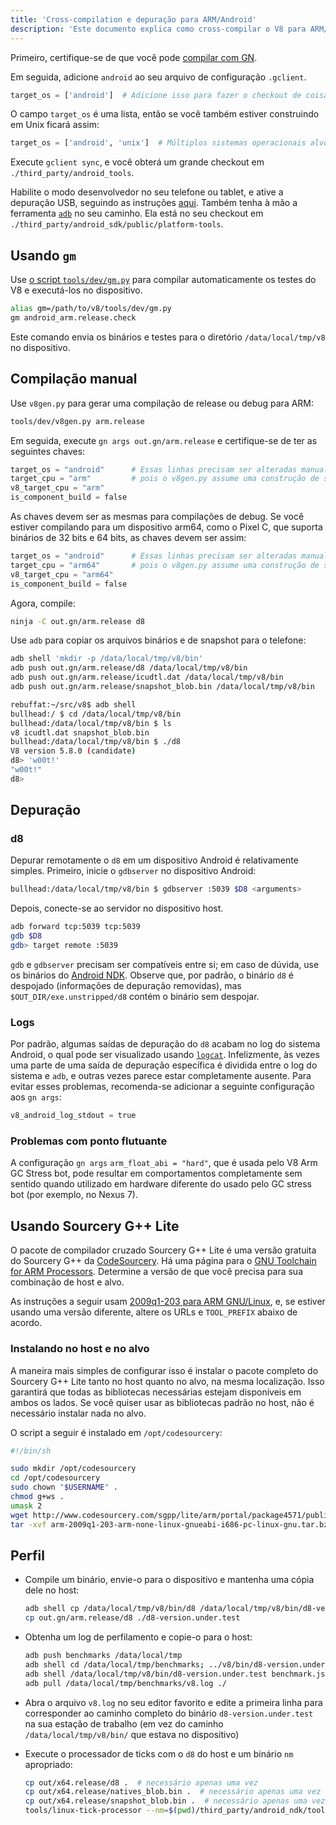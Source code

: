 ```yaml
---
title: 'Cross-compilation e depuração para ARM/Android'
description: 'Este documento explica como cross-compilar o V8 para ARM/Android e como depurá-lo.'
---
```

Primeiro, certifique-se de que você pode [compilar com GN](/docs/build-gn).

Em seguida, adicione `android` ao seu arquivo de configuração `.gclient`.

```python
target_os = ['android']  # Adicione isso para fazer o checkout de coisas do Android.
```

O campo `target_os` é uma lista, então se você também estiver construindo em Unix ficará assim:

```python
target_os = ['android', 'unix']  # Múltiplos sistemas operacionais alvo.
```

Execute `gclient sync`, e você obterá um grande checkout em `./third_party/android_tools`.

Habilite o modo desenvolvedor no seu telefone ou tablet, e ative a depuração USB, seguindo as instruções [aqui](https://developer.android.com/studio/run/device.html). Também tenha à mão a ferramenta [`adb`](https://developer.android.com/studio/command-line/adb.html) no seu caminho. Ela está no seu checkout em `./third_party/android_sdk/public/platform-tools`.

## Usando `gm`

Use [o script `tools/dev/gm.py`](/docs/build-gn#gm) para compilar automaticamente os testes do V8 e executá-los no dispositivo.

```bash
alias gm=/path/to/v8/tools/dev/gm.py
gm android_arm.release.check
```

Este comando envia os binários e testes para o diretório `/data/local/tmp/v8` no dispositivo.

## Compilação manual

Use `v8gen.py` para gerar uma compilação de release ou debug para ARM:

```bash
tools/dev/v8gen.py arm.release
```

Em seguida, execute `gn args out.gn/arm.release` e certifique-se de ter as seguintes chaves:

```python
target_os = "android"      # Essas linhas precisam ser alteradas manualmente
target_cpu = "arm"         # pois o v8gen.py assume uma construção de simulador.
v8_target_cpu = "arm"
is_component_build = false
```

As chaves devem ser as mesmas para compilações de debug. Se você estiver compilando para um dispositivo arm64, como o Pixel C, que suporta binários de 32 bits e 64 bits, as chaves devem ser assim:

```python
target_os = "android"      # Essas linhas precisam ser alteradas manualmente
target_cpu = "arm64"       # pois o v8gen.py assume uma construção de simulador.
v8_target_cpu = "arm64"
is_component_build = false
```

Agora, compile:

```bash
ninja -C out.gn/arm.release d8
```

Use `adb` para copiar os arquivos binários e de snapshot para o telefone:

```bash
adb shell 'mkdir -p /data/local/tmp/v8/bin'
adb push out.gn/arm.release/d8 /data/local/tmp/v8/bin
adb push out.gn/arm.release/icudtl.dat /data/local/tmp/v8/bin
adb push out.gn/arm.release/snapshot_blob.bin /data/local/tmp/v8/bin
```

```bash
rebuffat:~/src/v8$ adb shell
bullhead:/ $ cd /data/local/tmp/v8/bin
bullhead:/data/local/tmp/v8/bin $ ls
v8 icudtl.dat snapshot_blob.bin
bullhead:/data/local/tmp/v8/bin $ ./d8
V8 version 5.8.0 (candidate)
d8> 'w00t!'
"w00t!"
d8>
```

## Depuração

### d8

Depurar remotamente o `d8` em um dispositivo Android é relativamente simples. Primeiro, inicie o `gdbserver` no dispositivo Android:

```bash
bullhead:/data/local/tmp/v8/bin $ gdbserver :5039 $D8 <arguments>
```

Depois, conecte-se ao servidor no dispositivo host.

```bash
adb forward tcp:5039 tcp:5039
gdb $D8
gdb> target remote :5039
```

`gdb` e `gdbserver` precisam ser compatíveis entre si; em caso de dúvida, use os binários do [Android NDK](https://developer.android.com/ndk). Observe que, por padrão, o binário `d8` é despojado (informações de depuração removidas), mas `$OUT_DIR/exe.unstripped/d8` contém o binário sem despojar.

### Logs

Por padrão, algumas saídas de depuração do `d8` acabam no log do sistema Android, o qual pode ser visualizado usando [`logcat`](https://developer.android.com/studio/command-line/logcat). Infelizmente, às vezes uma parte de uma saída de depuração específica é dividida entre o log do sistema e `adb`, e outras vezes parece estar completamente ausente. Para evitar esses problemas, recomenda-se adicionar a seguinte configuração aos `gn args`:

```python
v8_android_log_stdout = true
```

### Problemas com ponto flutuante

A configuração `gn args` `arm_float_abi = "hard"`, que é usada pelo V8 Arm GC Stress bot, pode resultar em comportamentos completamente sem sentido quando utilizado em hardware diferente do usado pelo GC stress bot (por exemplo, no Nexus 7).

## Usando Sourcery G++ Lite

O pacote de compilador cruzado Sourcery G++ Lite é uma versão gratuita do Sourcery G++ da [CodeSourcery](http://www.codesourcery.com/). Há uma página para o [GNU Toolchain for ARM Processors](http://www.codesourcery.com/sgpp/lite/arm). Determine a versão de que você precisa para sua combinação de host e alvo.

As instruções a seguir usam [2009q1-203 para ARM GNU/Linux](http://www.codesourcery.com/sgpp/lite/arm/portal/release858), e, se estiver usando uma versão diferente, altere os URLs e `TOOL_PREFIX` abaixo de acordo.

### Instalando no host e no alvo

A maneira mais simples de configurar isso é instalar o pacote completo do Sourcery G++ Lite tanto no host quanto no alvo, na mesma localização. Isso garantirá que todas as bibliotecas necessárias estejam disponíveis em ambos os lados. Se você quiser usar as bibliotecas padrão no host, não é necessário instalar nada no alvo.

O script a seguir é instalado em `/opt/codesourcery`:

```bash
#!/bin/sh

sudo mkdir /opt/codesourcery
cd /opt/codesourcery
sudo chown "$USERNAME" .
chmod g+ws .
umask 2
wget http://www.codesourcery.com/sgpp/lite/arm/portal/package4571/public/arm-none-linux-gnueabi/arm-2009q1-203-arm-none-linux-gnueabi-i686-pc-linux-gnu.tar.bz2
tar -xvf arm-2009q1-203-arm-none-linux-gnueabi-i686-pc-linux-gnu.tar.bz2
```

## Perfil

- Compile um binário, envie-o para o dispositivo e mantenha uma cópia dele no host:

    ```bash
    adb shell cp /data/local/tmp/v8/bin/d8 /data/local/tmp/v8/bin/d8-version.under.test
    cp out.gn/arm.release/d8 ./d8-version.under.test
    ```

- Obtenha um log de perfilamento e copie-o para o host:

    ```bash
    adb push benchmarks /data/local/tmp
    adb shell cd /data/local/tmp/benchmarks; ../v8/bin/d8-version.under.test run.js --prof
    adb shell /data/local/tmp/v8/bin/d8-version.under.test benchmark.js --prof
    adb pull /data/local/tmp/benchmarks/v8.log ./
    ```

- Abra o arquivo `v8.log` no seu editor favorito e edite a primeira linha para corresponder ao caminho completo do binário `d8-version.under.test` na sua estação de trabalho (em vez do caminho `/data/local/tmp/v8/bin/` que estava no dispositivo)

- Execute o processador de ticks com o `d8` do host e um binário `nm` apropriado:

    ```bash
    cp out/x64.release/d8 .  # necessário apenas uma vez
    cp out/x64.release/natives_blob.bin .  # necessário apenas uma vez
    cp out/x64.release/snapshot_blob.bin .  # necessário apenas uma vez
    tools/linux-tick-processor --nm=$(pwd)/third_party/android_ndk/toolchains/arm-linux-androideabi-4.9/prebuilt/linux-x86_64/bin/arm-linux-androideabi-nm
    ```
